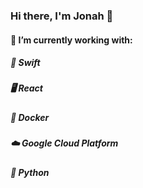 ### Hi there, I'm Jonah 👋

#### 🔭 I’m currently working with:
#####   📱 Swift
#####   🖥 React
#####   🚢 Docker
#####   ☁️ Google Cloud Platform
#####   🐍 Python
<!--
**Bohne9/Bohne9** is a ✨ _special_ ✨ repository because its `README.md` (this file) appears on your GitHub profile.

Here are some ideas to get you started:

- 🔭 I’m currently working on ...
- 🌱 I’m currently learning ...
- 👯 I’m looking to collaborate on ...
- 🤔 I’m looking for help with ...
- 💬 Ask me about ...
- 📫 How to reach me: ...
- 😄 Pronouns: ...
- ⚡ Fun fact: ...
-->
